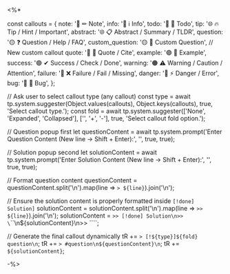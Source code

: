 <%*

const callouts = {
   note:     '🔵 ✏ Note',
   info:     '🔵 ℹ Info',
   todo:     '🔵 🔳 Todo',
   tip:      '🌐 🔥 Tip / Hint / Important',
   abstract: '🌐 📋 Abstract / Summary / TLDR',
   question: '🟡 ❓ Question / Help / FAQ',
   custom_question: '🟡 📝 Custom Question',  // New custom callout
   quote:    '🔘 💬 Quote / Cite',
   example:  '🟣 📑 Example',
   success:  '🟢 ✔ Success / Check / Done',
   warning:  '🟠 ⚠ Warning / Caution / Attention',
   failure:  '🔴 ❌ Failure / Fail / Missing',
   danger:   '🔴 ⚡ Danger / Error',
   bug:      '🔴 🐞 Bug',
};

// Ask user to select callout type (any callout)
const type = await tp.system.suggester(Object.values(callouts), Object.keys(callouts), true, 'Select callout type.');
const fold = await tp.system.suggester(['None', 'Expanded', 'Collapsed'], ['', '+', '-'], true, 'Select callout fold option.');

// Question popup first
let questionContent = await tp.system.prompt('Enter Question Content (New line -> Shift + Enter):', '', true, true);

// Solution popup second
let solutionContent = await tp.system.prompt('Enter Solution Content (New line -> Shift + Enter):', '', true, true);

// Format question content
questionContent = questionContent.split('\n').map(line => `> ${line}`).join('\n');

// Ensure the solution content is properly formatted inside `[!done] Solution]`
solutionContent = solutionContent.split('\n').map(line => `>> ${line}`).join('\n');
solutionContent = `>> [!done] Solution\n>> \`\`\`\n${solutionContent}\n>> \`\`\``;

// Generate the final callout dynamically
tR += `> [!${type}]${fold} question\n`;
tR += `> #question\n${questionContent}\n`;
tR += `${solutionContent}`;

-%>
